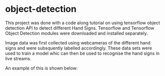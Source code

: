 # object-detection

This project was done with a code along tutorial on using tensorflow object detection API to detect different Hand Signs. Tensorflow and Tensorflow Object Detection modules were downloaded and installed separately.

Image data was first collected using webcameras of the different hand signs and were subsquently labelled accordingly. These data sets were used to train a model whic can then be used to recognise the hand signs in live streams.

An example of this is shown below:

